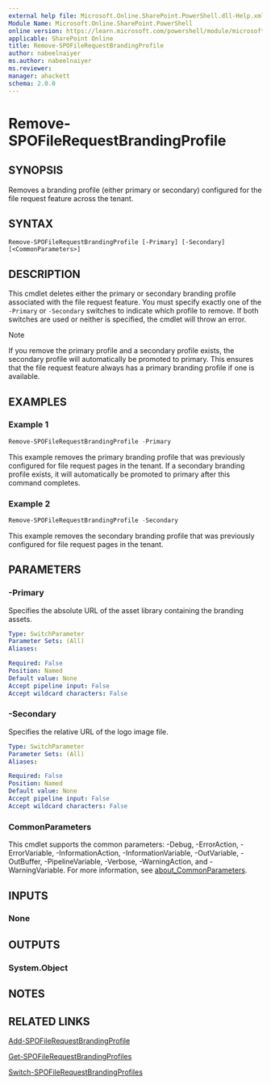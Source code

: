 ```yaml
---
external help file: Microsoft.Online.SharePoint.PowerShell.dll-Help.xml
Module Name: Microsoft.Online.SharePoint.PowerShell
online version: https://learn.microsoft.com/powershell/module/microsoft.online.sharepoint.powershell/remove-spofilerequestbrandingprofile
applicable: SharePoint Online
title: Remove-SPOFileRequestBrandingProfile
author: nabeelnaiyer
ms.author: nabeelnaiyer
ms.reviewer:
manager: ahackett
schema: 2.0.0
---
```


# Remove-SPOFileRequestBrandingProfile

## SYNOPSIS

Removes a branding profile (either primary or secondary) configured for the file request feature across the tenant.

## SYNTAX

```
Remove-SPOFileRequestBrandingProfile [-Primary] [-Secondary] 
[<CommonParameters>]
```

## DESCRIPTION

This cmdlet deletes either the primary or secondary branding profile associated with the file request feature. You must specify exactly one of the `-Primary` or `-Secondary` switches to indicate which profile to remove. If both switches are used or neither is specified, the cmdlet will throw an error.

> [!NOTE]
> If you remove the primary profile and a secondary profile exists, the secondary profile will automatically be promoted to primary. This ensures that the file request feature always has a primary branding profile if one is available.

## EXAMPLES

### Example 1

```powershell
Remove-SPOFileRequestBrandingProfile -Primary
```

This example removes the primary branding profile that was previously configured for file request pages in the tenant. If a secondary branding profile exists, it will automatically be promoted to primary after this command completes.

### Example 2

```powershell
Remove-SPOFileRequestBrandingProfile -Secondary
```

This example removes the secondary branding profile that was previously configured for file request pages in the tenant.

## PARAMETERS

### -Primary

Specifies the absolute URL of the asset library containing the branding assets.

```yaml
Type: SwitchParameter
Parameter Sets: (All)
Aliases:

Required: False
Position: Named
Default value: None
Accept pipeline input: False
Accept wildcard characters: False
```

### -Secondary

Specifies the relative URL of the logo image file.

```yaml
Type: SwitchParameter
Parameter Sets: (All)
Aliases:

Required: False
Position: Named
Default value: None
Accept pipeline input: False
Accept wildcard characters: False
```

### CommonParameters

This cmdlet supports the common parameters: -Debug, -ErrorAction, -ErrorVariable, -InformationAction, -InformationVariable, -OutVariable, -OutBuffer, -PipelineVariable, -Verbose, -WarningAction, and -WarningVariable. For more information, see [about_CommonParameters](https://go.microsoft.com/fwlink/p/?LinkID=113216).

## INPUTS

### None

## OUTPUTS

### System.Object

## NOTES

## RELATED LINKS

[Add-SPOFileRequestBrandingProfile](/powershell/module/sharepoint-online/add-spofilerequestbrandingprofile)

[Get-SPOFileRequestBrandingProfiles](/powershell/module/sharepoint-online/get-spofilerequestbrandingprofiles)

[Switch-SPOFileRequestBrandingProfiles](/powershell/module/sharepoint-online/switch-spofilerequestbrandingprofiles)

